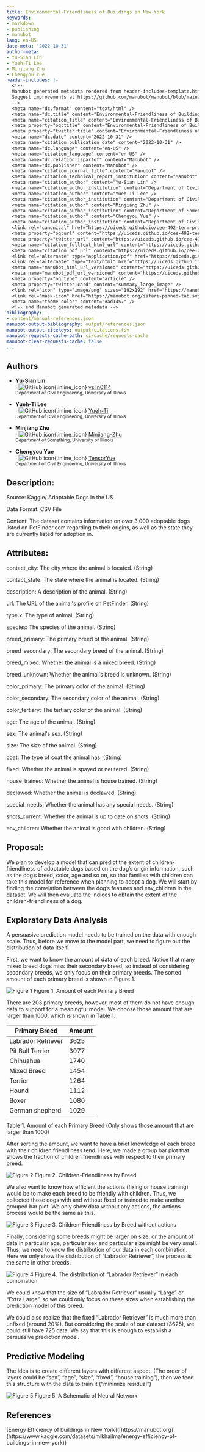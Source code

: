 ```yaml
---
title: Environmental-Friendliness of Buildings in New York
keywords:
- markdown
- publishing
- manubot
lang: en-US
date-meta: '2022-10-31'
author-meta:
- Yu-Sian Lin
- Yueh-Ti Lee
- Minjiang Zhu
- Chengyou Yue
header-includes: |-
  <!--
  Manubot generated metadata rendered from header-includes-template.html.
  Suggest improvements at https://github.com/manubot/manubot/blob/main/manubot/process/header-includes-template.html
  -->
  <meta name="dc.format" content="text/html" />
  <meta name="dc.title" content="Environmental-Friendliness of Buildings in New York" />
  <meta name="citation_title" content="Environmental-Friendliness of Buildings in New York" />
  <meta property="og:title" content="Environmental-Friendliness of Buildings in New York" />
  <meta property="twitter:title" content="Environmental-Friendliness of Buildings in New York" />
  <meta name="dc.date" content="2022-10-31" />
  <meta name="citation_publication_date" content="2022-10-31" />
  <meta name="dc.language" content="en-US" />
  <meta name="citation_language" content="en-US" />
  <meta name="dc.relation.ispartof" content="Manubot" />
  <meta name="dc.publisher" content="Manubot" />
  <meta name="citation_journal_title" content="Manubot" />
  <meta name="citation_technical_report_institution" content="Manubot" />
  <meta name="citation_author" content="Yu-Sian Lin" />
  <meta name="citation_author_institution" content="Department of Civil Engineering, University of Illinois" />
  <meta name="citation_author" content="Yueh-Ti Lee" />
  <meta name="citation_author_institution" content="Department of Civil Engineering, University of Illinois" />
  <meta name="citation_author" content="Minjiang Zhu" />
  <meta name="citation_author_institution" content="Department of Something, University of Illinois" />
  <meta name="citation_author" content="Chengyou Yue" />
  <meta name="citation_author_institution" content="Department of Civil Engineering, University of Illinois" />
  <link rel="canonical" href="https://uiceds.github.io/cee-492-term-project-fall-2022-cmyy/" />
  <meta property="og:url" content="https://uiceds.github.io/cee-492-term-project-fall-2022-cmyy/" />
  <meta property="twitter:url" content="https://uiceds.github.io/cee-492-term-project-fall-2022-cmyy/" />
  <meta name="citation_fulltext_html_url" content="https://uiceds.github.io/cee-492-term-project-fall-2022-cmyy/" />
  <meta name="citation_pdf_url" content="https://uiceds.github.io/cee-492-term-project-fall-2022-cmyy/manuscript.pdf" />
  <link rel="alternate" type="application/pdf" href="https://uiceds.github.io/cee-492-term-project-fall-2022-cmyy/manuscript.pdf" />
  <link rel="alternate" type="text/html" href="https://uiceds.github.io/cee-492-term-project-fall-2022-cmyy/v/107aa518d4e48def51d4a4c08deb6dbc628058f6/" />
  <meta name="manubot_html_url_versioned" content="https://uiceds.github.io/cee-492-term-project-fall-2022-cmyy/v/107aa518d4e48def51d4a4c08deb6dbc628058f6/" />
  <meta name="manubot_pdf_url_versioned" content="https://uiceds.github.io/cee-492-term-project-fall-2022-cmyy/v/107aa518d4e48def51d4a4c08deb6dbc628058f6/manuscript.pdf" />
  <meta property="og:type" content="article" />
  <meta property="twitter:card" content="summary_large_image" />
  <link rel="icon" type="image/png" sizes="192x192" href="https://manubot.org/favicon-192x192.png" />
  <link rel="mask-icon" href="https://manubot.org/safari-pinned-tab.svg" color="#ad1457" />
  <meta name="theme-color" content="#ad1457" />
  <!-- end Manubot generated metadata -->
bibliography:
- content/manual-references.json
manubot-output-bibliography: output/references.json
manubot-output-citekeys: output/citations.tsv
manubot-requests-cache-path: ci/cache/requests-cache
manubot-clear-requests-cache: false
...
```


## Authors



+ **Yu-Sian Lin**<br>
    · ![GitHub icon](images/github.svg){.inline_icon}
    [yslin0114](https://github.com/yslin0114)<br>
  <small>
     Department of Civil Engineering, University of Illinois
  </small>

+ **Yueh-Ti Lee**<br>
    · ![GitHub icon](images/github.svg){.inline_icon}
    [Yueh-Ti](https://github.com/Yueh-Ti)<br>
  <small>
     Department of Civil Engineering, University of Illinois
  </small>

+ **Minjiang Zhu**<br>
    · ![GitHub icon](images/github.svg){.inline_icon}
    [Minjiang-Zhu](https://github.com/Minjiang-Zhu)<br>
  <small>
     Department of Something, University of Illinois
  </small>

+ **Chengyou Yue**<br>
    · ![GitHub icon](images/github.svg){.inline_icon}
    [TensorYue](https://github.com/TensorYue)<br>
  <small>
     Department of Civil Engineering, University of Illinois
  </small>









## Description:
Source: Kaggle/ Adoptable Dogs in the US

Data Format: CSV File

Content: The dataset contains information on over 3,000 adoptable dogs listed on PetFinder.com regarding to their origins, as well as the state they are currently listed for adoption in.


## Attributes:

contact_city: The city where the animal is located. (String)

contact_state: The state where the animal is located. (String)

description: A description of the animal. (String)

url: The URL of the animal's profile on PetFinder. (String)

type.x: The type of animal. (String)

species: The species of the animal. (String)

breed_primary: The primary breed of the animal. (String)

breed_secondary: The secondary breed of the animal. (String)

breed_mixed: Whether the animal is a mixed breed. (String)

breed_unknown: Whether the animal's breed is unknown. (String)

color_primary: The primary color of the animal. (String)

color_secondary: The secondary color of the animal. (String)

color_tertiary: The tertiary color of the animal. (String)

age: The age of the animal. (String)

sex: The animal's sex. (String)

size: The size of the animal. (String)

coat: The type of coat the animal has. (String)

fixed: Whether the animal is spayed or neutered. (String)

house_trained: Whether the animal is house trained. (String)

declawed: Whether the animal is declawed. (String)

special_needs: Whether the animal has any special needs. (String)

shots_current: Whether the animal is up to date on shots. (String)

env_children: Whether the animal is good with children. (String)


## Proposal:

We plan to develop a model that can predict the extent of children-friendliness of adoptable dogs based on the dog’s origin information, such as the dog’s breed, color, age and so on, so that families with children can take this model for reference when planning to adopt a dog. We will start by finding the correlation between the dog’s features and env_children in the dataset. We will then evaluate the indices to obtain the extent of the children-friendliness of a dog.


## Exploratory Data Analysis

A persuasive prediction model needs to be trained on the data with enough scale. Thus, before we move to the model part, we need to figure out the distribution of data itself.

First, we want to know the amount of data of each breed. Notice that many mixed breed dogs miss their secondary breed, so instead of considering secondary breeds, we only focus on their primary breeds. The sorted amount of each primary breed is shown in Figure 1.

![Figure 1](https://github.com/uiceds/cee-492-term-project-fall-2022-cmyy/blob/main/Figure%201.png)
Figure 1. Amount of each Primary Breed

There are 203 primary breeds, however, most of them do not have enough data to support for a meaningful model. We choose those amount that are larger than 1000, which is shown in Table 1.


|      Primary Breed      |   Amount   |
|-------------------------|------------|
|   Labrador Retriever    |    3625    |
|     Pit Bull Terrier    |    3077    |
|        Chihuahua        |    1740    |
|       Mixed Breed       |    1454    |
|         Terrier         |    1264    |
|          Hound          |    1112    |
|          Boxer          |    1080    |
|     German shepherd     |    1029    |
Table 1. Amount of each Primary Breed (Only shows those amount that are larger than 1000)


After sorting the amount, we want to have a brief knowledge of each breed with their children friendliness tend. Here, we made a group bar plot that shows the fraction of children friendliness with respect to their primary breed. 

![Figure 2](https://github.com/uiceds/cee-492-term-project-fall-2022-cmyy/blob/main/Figure%202.jpg)
Figure 2. Children-Friendliness by Breed

We also want to know how efficient the actions (fixing or house training) would be to make each breed to be friendly with children. Thus, we collected those dogs with and without fixed or trained to make another grouped bar plot. We only show data without any actions, the actions process would be the same as this. 

![Figure 3](https://github.com/uiceds/cee-492-term-project-fall-2022-cmyy/blob/main/Figure%203.png)
Figure 3. Children-Friendliness by Breed without actions

Finally, considering some breeds might be larger on size, or the amount of data in particular age, particular sex and particular size might be very small. Thus, we need to know the distribution of our data in each combination. Here we only show the distribution of “Labrador Retriever”, the process is the same in other breeds.

![Figure 4](https://github.com/uiceds/cee-492-term-project-fall-2022-cmyy/blob/main/Figure%204.png)
Figure 4. The distribution of “Labrador Retriever” in each combination

We could know that the size of “Labrador Retriever” usually “Large” or “Extra Large”, so we could only focus on these sizes when establishing the prediction model of this breed. 

We could also realize that the fixed “Labrador Retriever” is much more than unfixed (around 20%). But considering the scale of our dataset (3625), we could still have 725 data. We say that this is enough to establish a persuasive prediction model.


## Predictive Modeling

The idea is to create different layers with different aspect. (The order of layers could be “sex”, “age”, “size”, “fixed”, “house training”), then we feed this structure with the data to train it (“minimize residual”)

![Figure 5](https://github.com/uiceds/cee-492-term-project-fall-2022-cmyy/blob/main/Figure%205.png)
Figure 5. A Schematic of Neural Network

## References

<!-- Explicitly insert bibliography here -->
<div id="refs"></div>
[Energy Efficiency of buildings in New York]([https://manubot.org](https://www.kaggle.com/datasets/mikhailma/energy-efficiency-of-buildings-in-new-york))
